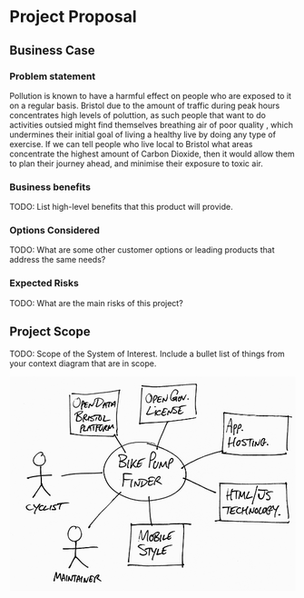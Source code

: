 # Project Proposal

## Business Case

### Problem statement
Pollution is known to have a harmful effect on people who are exposed to it on a regular basis. Bristol due to the amount of traffic during peak hours concentrates high levels of poluttion, as such people that want to do activities outsied might find themselves breathing air of poor quality , which undermines their initial goal of living a healthy live by doing any type of exercise. If we can tell people who live local to Bristol what areas concentrate the highest amount of Carbon Dioxide, then it would allow them to plan their journey ahead, and minimise their exposure to toxic air. 

### Business benefits
TODO: List high-level benefits that this product will provide.

### Options Considered
TODO: What are some other customer options or leading products that address the same needs?

### Expected Risks
TODO: What are the main risks of this project?

## Project Scope
TODO: Scope of the System of Interest. Include a bullet list of things from your context diagram that are in scope.

![Insert your Context Diagram Here](images/context.png)
